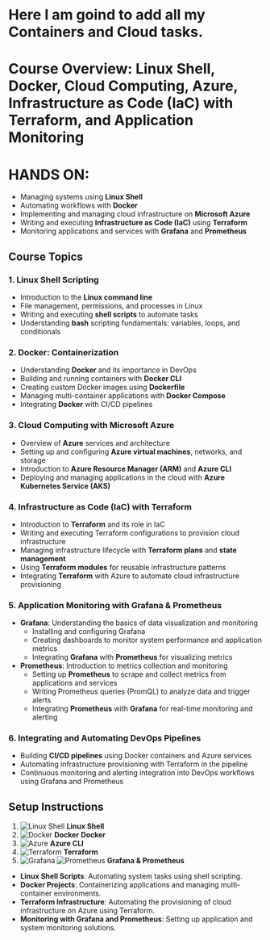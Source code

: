 # Here I am goind to add all my Containers and Cloud tasks.

# Course Overview: Linux Shell, Docker, Cloud Computing, Azure, Infrastructure as Code (IaC) with Terraform, and Application Monitoring

# HANDS ON: 

- Managing systems using **Linux Shell**
- Automating workflows with **Docker**
- Implementing and managing cloud infrastructure on **Microsoft Azure**
- Writing and executing **Infrastructure as Code (IaC)** using **Terraform**
- Monitoring applications and services with **Grafana** and **Prometheus**

## Course Topics

### 1. **Linux Shell Scripting**
   - Introduction to the **Linux command line**
   - File management, permissions, and processes in Linux
   - Writing and executing **shell scripts** to automate tasks
   - Understanding **bash** scripting fundamentals: variables, loops, and conditionals

### 2. **Docker: Containerization**
   - Understanding **Docker** and its importance in DevOps
   - Building and running containers with **Docker CLI**
   - Creating custom Docker images using **Dockerfile**
   - Managing multi-container applications with **Docker Compose**
   - Integrating **Docker** with CI/CD pipelines

### 3. **Cloud Computing with Microsoft Azure**
   - Overview of **Azure** services and architecture
   - Setting up and configuring **Azure virtual machines**, networks, and storage
   - Introduction to **Azure Resource Manager (ARM)** and **Azure CLI**
   - Deploying and managing applications in the cloud with **Azure Kubernetes Service (AKS)**

### 4. **Infrastructure as Code (IaC) with Terraform**
   - Introduction to **Terraform** and its role in IaC
   - Writing and executing Terraform configurations to provision cloud infrastructure
   - Managing infrastructure lifecycle with **Terraform plans** and **state management**
   - Using **Terraform modules** for reusable infrastructure patterns
   - Integrating **Terraform** with Azure to automate cloud infrastructure provisioning

### 5. **Application Monitoring with Grafana & Prometheus**
   - **Grafana**: Understanding the basics of data visualization and monitoring
     - Installing and configuring Grafana
     - Creating dashboards to monitor system performance and application metrics
     - Integrating **Grafana** with **Prometheus** for visualizing metrics
   - **Prometheus**: Introduction to metrics collection and monitoring
     - Setting up **Prometheus** to scrape and collect metrics from applications and services
     - Writing Prometheus queries (PromQL) to analyze data and trigger alerts
     - Integrating **Prometheus** with **Grafana** for real-time monitoring and alerting

### 6. **Integrating and Automating DevOps Pipelines**
   - Building **CI/CD pipelines** using Docker containers and Azure services
   - Automating infrastructure provisioning with Terraform in the pipeline
   - Continuous monitoring and alerting integration into DevOps workflows using Grafana and Prometheus

## Setup Instructions


1. ![Linux Shell](https://img.shields.io/badge/Linux-shell-4EAA25?logo=linux&logoColor=white)  **Linux Shell** 
2. ![Docker](https://img.shields.io/badge/Docker-container-2496ED?logo=docker&logoColor=white) **Docker** **Docker**
3. ![Azure](https://img.shields.io/badge/Azure-cloud-0078D4?logo=microsoft-azure&logoColor=white) **Azure CLI**
4. ![Terraform](https://img.shields.io/badge/Terraform-infrastructure%20as%20code-7B42B1?logo=terraform&logoColor=white) **Terraform**
5. ![Grafana](https://img.shields.io/badge/Grafana-monitoring-FFCC00?logo=grafana&logoColor=white) ![Prometheus](https://img.shields.io/badge/Prometheus-monitoring-1D90FF?logo=prometheus&logoColor=white) **Grafana & Prometheus**
   

- **Linux Shell Scripts**: Automating system tasks using shell scripting.
- **Docker Projects**: Containerizing applications and managing multi-container environments.
-  **Terraform Infrastructure**: Automating the provisioning of cloud infrastructure on Azure using Terraform.
- **Monitoring with Grafana and Prometheus**: Setting up application and system monitoring solutions.


